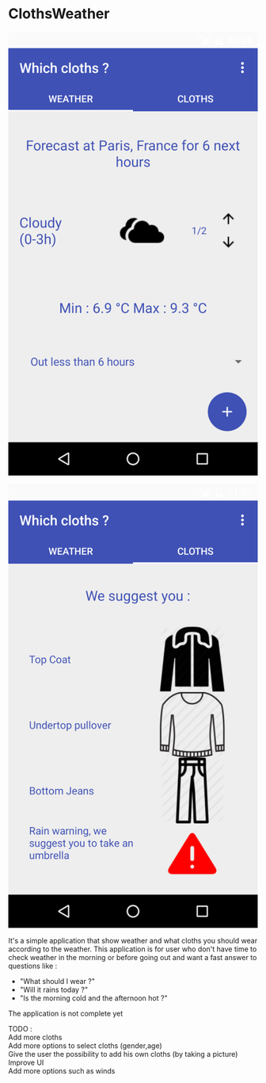 # ClothsWeather

![Texte alternatif](appliScreen "Home of the application")

![Texte alternatif](appliScreen2 "Second tabs")

It's a simple application that show weather and what cloths you should wear according to the weather.
This application is for user who don't have time to check weather in the morning or before going out and want a fast answer to questions like :
* "What should I wear ?"
* "Will it rains today ?"
* "Is the morning cold and the afternoon hot ?"


The application is not complete yet

TODO :  
Add more cloths    
Add more options to select cloths (gender,age)  
Give the user the possibility to add his own cloths (by taking a picture)  
Improve UI  
Add more options such as winds
